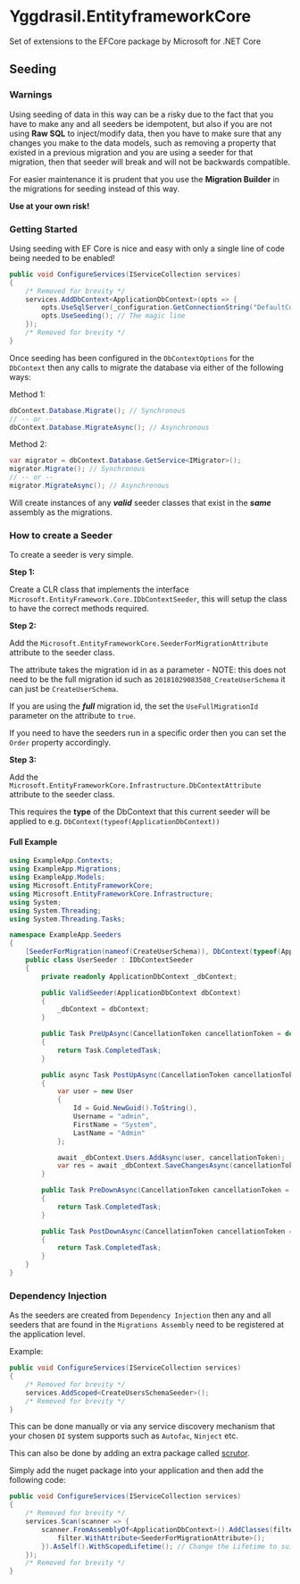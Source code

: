 # Yggdrasil.EntityframeworkCore
Set of extensions to the EFCore package by Microsoft for .NET Core

## Seeding ##

### Warnings ###

Using seeding of data in this way can be a risky due to the fact that you have to make any and all seeders
be idempotent, but also if you are not using __Raw SQL__ to inject/modify data, then you have to make sure
that any changes you make to the data models, such as removing a property that existed in a previous migration
and you are using a seeder for that migration, then that seeder will break and will not be backwards compatible.

For easier maintenance it is prudent that you use the __Migration Builder__ in the migrations for seeding instead
of this way.

__Use at your own risk!__

### Getting Started ###

Using seeding with EF Core is nice and easy with only a single line of code being needed to be enabled!

```c#
public void ConfigureServices(IServiceCollection services)
{
    /* Removed for brevity */
    services.AddDbContext<ApplicationDbContext>(opts => {
        opts.UseSqlServer(_configuration.GetConnectionString("DefaultConnection"))
        opts.UseSeeding(); // The magic line 
    });
    /* Removed for brevity */
}
```

Once seeding has been configured in the `DbContextOptions` for the `DbContext` then any calls to migrate the database
via either of the following ways:

Method 1:
```c#
dbContext.Database.Migrate(); // Synchronous
// -- or --
dbContext.Database.MigrateAsync(); // Asynchronous
```

Method 2:
```c#
var migrator = dbContext.Database.GetService<IMigrator>();
migrator.Migrate(); // Synchronous
// -- or --
migrator.MigrateAsync(); // Asynchronous
```

Will create instances of any __*valid*__ seeder classes that exist in the __*same*__ assembly as the migrations.

### How to create a Seeder ###

To create a seeder is very simple.

__Step 1:__

Create a CLR class that implements the interface `Microsoft.EntityFramework.Core.IDbContextSeeder`, this will setup
the class to have the correct methods required.

__Step 2:__

Add the `Microsoft.EntityFrameworkCore.SeederForMigrationAttribute` attribute to the seeder class.

The attribute takes the migration id in as a parameter - NOTE: this does not need to be the full migration id such as `20181029083508_CreateUserSchema` it can just be
`CreateUserSchema`.

If you are using the __*full*__ migration id, the set the `UseFullMigrationId` parameter on the attribute to `true`.

If you need to have the seeders run in a specific order then you can set the `Order` property accordingly.

__Step 3:__

Add the `Microsoft.EntityFrameworkCore.Infrastructure.DbContextAttribute` attribute to the seeder class.

This requires the __type__ of the DbContext that this current seeder will be applied to e.g. `DbContext(typeof(ApplicationDbContext))`

#### Full Example ####

```c#
using ExampleApp.Contexts;
using ExampleApp.Migrations;
using ExampleApp.Models;
using Microsoft.EntityFrameworkCore;
using Microsoft.EntityFrameworkCore.Infrastructure;
using System;
using System.Threading;
using System.Threading.Tasks;

namespace ExampleApp.Seeders
{
    [SeederForMigration(nameof(CreateUserSchema)), DbContext(typeof(ApplicationDbContext))]
    public class UserSeeder : IDbContextSeeder
    {
        private readonly ApplicationDbContext _dbContext;

        public ValidSeeder(ApplicationDbContext dbContext)
        {
            _dbContext = dbContext;
        }

        public Task PreUpAsync(CancellationToken cancellationToken = default(CancellationToken))
        {
            return Task.CompletedTask;
        }

        public async Task PostUpAsync(CancellationToken cancellationToken = default(CancellationToken))
        {
            var user = new User
            {
                Id = Guid.NewGuid().ToString(),
                Username = "admin",
                FirstName = "System",
                LastName = "Admin"
            };

            await _dbContext.Users.AddAsync(user, cancellationToken);
            var res = await _dbContext.SaveChangesAsync(cancellationToken);
        }

        public Task PreDownAsync(CancellationToken cancellationToken = default(CancellationToken))
        {
            return Task.CompletedTask;
        }

        public Task PostDownAsync(CancellationToken cancellationToken = default(CancellationToken))
        {
            return Task.CompletedTask;
        }
    }
}
```

### Dependency Injection ###

As the seeders are created from `Dependency Injection` then any and all seeders that are found in the `Migrations Assembly`
need to be registered at the application level.

Example:

```c#
public void ConfigureServices(IServiceCollection services)
{
    /* Removed for brevity */
    services.AddScoped<CreateUsersSchemaSeeder>();
    /* Removed for brevity */
}
```

This can be done manually or via any service discovery mechanism that your chosen `DI` system supports such as `Autofac`, `Ninject` etc.

This can also be done by adding an extra package called [scrutor](https://github.com/khellang/Scrutor).

Simply add the nuget package into your application and then add the following code:

```c#
public void ConfigureServices(IServiceCollection services)
{
    /* Removed for brevity */
    services.Scan(scanner => {
        scanner.FromAssemblyOf<ApplicationDbContext>().AddClasses(filter => {
            filter.WithAttribute<SeederForMigrationAttribute>();
        }).AsSelf().WithScopedLifetime(); // Change the Lifetime to suit your requirements
    });
    /* Removed for brevity */
}
```